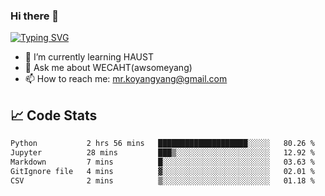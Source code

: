 ### Hi there 👋

[![Typing SVG](https://readme-typing-svg.herokuapp.com?color=%23F78A63&lines=Here+are+some+ideas+to+get+you+started%3A)](https://git.io/typing-svg)

- 🌱 I’m currently learning HAUST
- 💬 Ask me about WECAHT(awsomeyang)
- 📫 How to reach me: mr.koyangyang@gmail.com

## &#x1f4c8; Code Stats
<!--START_SECTION:waka-->

```txt
Python           2 hrs 56 mins   ████████████████████░░░░░   80.26 %
Jupyter          28 mins         ███▒░░░░░░░░░░░░░░░░░░░░░   12.92 %
Markdown         7 mins          █░░░░░░░░░░░░░░░░░░░░░░░░   03.63 %
GitIgnore file   4 mins          ▓░░░░░░░░░░░░░░░░░░░░░░░░   02.01 %
CSV              2 mins          ▒░░░░░░░░░░░░░░░░░░░░░░░░   01.18 %
```

<!--END_SECTION:waka-->